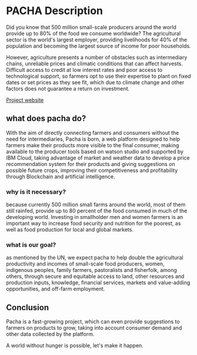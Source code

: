 # PACHA Description

Did you know that 500 million small-scale producers around the world provide up to 80% of the food we consume worldwide? The agricultural sector is the world's largest employer, providing livelihoods for 40% of the population and becoming the largest source of income for poor households. 

However, agriculture presents a number of obstacles such as intermediary chains, unreliable prices and climatic conditions that can affect harvests. Difficult access to credit at low interest rates and poor access to technological support, so farmers opt to use their expertise to plant on fixed dates or set prices as they see fit, which due to climate change and other factors does not guarantee a return on investment.

[Project website](https://sample-project.s3-web.us-east.cloud-object-storage.appdomain.cloud/)

## what does pacha do?

With the aim of directly connecting farmers and consumers without the need for intermediaries, Pacha is born, a web platform designed to help farmers make their products more visible to the final consumer, making available to the producer tools based on watson studio and supported by IBM Cloud, taking advantage of market and weather data to develop a price recommendation system for their products and giving suggestions on possible future crops, improving their competitiveness and profitability through Blockchain and artificial intelligence. 

### why is it necessary?

because currently 500 million small farms around the world, most of them still rainfed, provide up to 80 percent of the food consumed in much of the developing world. Investing in smallholder men and women farmers is an important way to increase food security and nutrition for the poorest, as well as food production for local and global markets.

### what is our goal?

as mentioned by the UN, we expect pacha to help double the agricultural productivity and incomes of small-scale food producers, women, indigenous peoples, family farmers, pastoralists and fisherfolk, among others, through secure and equitable access to land, other resources and production inputs, knowledge, financial services, markets and value-adding opportunities, and off-farm employment.

## Conclusion

Pacha is a fast-growing project, which can even provide suggestions to farmers on products to grow, taking into account consumer demand and other data collected by the platform.

A world without hunger is possible, let's make it happen.
